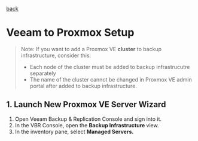 [back](./README.md)

# Veeam to Proxmox Setup

> Note: 
> If you want to add a Proxmox VE **cluster** to backup infrastructure, consider this: 
> - Each node of the cluster must be added to backup infrastrucutre separately
> - The name of the cluster cannot be changed in Proxmox VE admin portal after added to backup infrastructure. 

## 1. Launch New Proxmox VE Server Wizard

1. Open Veeam Backup & Replication Console and sign into it. 
2. In the VBR Console, open the **Backup Infrastructure** view.
3. In the inventory pane, select **Managed Servers.**